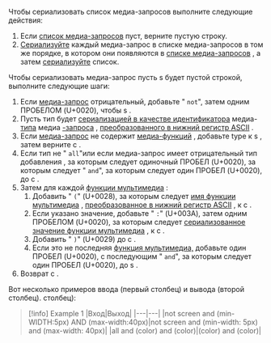 Чтобы сериализовать список медиа-запросов выполните следующие действия:

1. Если [список медиа-запросов](https://drafts.csswg.org/mediaqueries-5/#media-query-list) пуст, верните пустую строку.
2. [Сериализуйте](https://drafts.csswg.org/cssom/#serialize-a-media-query) каждый медиа-запрос в списке медиа-запросов в том же порядке, в котором они появляются в [списке медиа-запросов](https://drafts.csswg.org/mediaqueries-5/#media-query-list) , а затем [сериализуйте](https://drafts.csswg.org/cssom/#serialize-a-comma-separated-list) список.

Чтобы сериализовать медиа-запрос пусть s будет пустой строкой, выполните следующие шаги:

1. Если [медиа-запрос](https://drafts.csswg.org/mediaqueries-5/#media-query) отрицательный, добавьте " `not`", затем одним ПРОБЕЛОМ (U+0020), чтобы s .
2. Пусть тип будет [сериализацией в качестве идентификатора](https://drafts.csswg.org/cssom/#serialize-an-identifier) медиа- [типа](https://drafts.csswg.org/mediaqueries-5/#media-type) медиа [-запроса](https://drafts.csswg.org/mediaqueries-5/#media-query) , [преобразованного в нижний регистр ASCII](https://infra.spec.whatwg.org/#ascii-lowercase) .
3. Если [медиа-запрос](https://drafts.csswg.org/mediaqueries-5/#media-query) не содержит [медиа-функций](https://drafts.csswg.org/mediaqueries-5/#media-feature) , добавьте type к s , затем верните с .
4. Если тип не " `all`"или если медиа-запрос имеет отрицательный тип добавления , за которым следует одиночный ПРОБЕЛ (U+0020), за которым следует " `and`", за которым следует один ПРОБЕЛ (U+0020), до с .
5. Затем для каждой [функции мультимедиа](https://drafts.csswg.org/mediaqueries-5/#media-feature) :
    1. Добавить " `(`" (U+0028), за которым следует [имя функции мультимедиа](https://drafts.csswg.org/mediaqueries-5/#media-feature) , [преобразованное в нижний регистр ASCII](https://infra.spec.whatwg.org/#ascii-lowercase) , к с .
    2. Если указано значение, добавьте " `:`" (U+003A), затем одним ПРОБЕЛОМ (U+0020), за которым следует [сериализованное значение функции мультимедиа](https://drafts.csswg.org/cssom/#serialize-a-media-feature-value) , к с .
    3. Добавить " `)`" (U+0029) до с .
    4. Если это не последняя [функция мультимедиа,](https://drafts.csswg.org/mediaqueries-5/#media-feature) добавьте один ПРОБЕЛ (U+0020), с последующим " `and`", за которым следует один ПРОБЕЛ (U+0020), до s .
6. Возврат с .

[](https://drafts.csswg.org/cssom/#example-0d89c7fd)Вот несколько примеров ввода (первый столбец) и вывода (второй столбец). столбец):

> [!info] Example 1
|Вход|Выход|
|---|---|
|not screen and (min-WIDTH:5px) AND (max-width:40px)|not screen and (min-width: 5px) and (max-width: 40px)|
|all and (color) and (color)|(color) and (color)|
